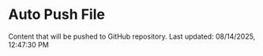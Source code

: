 # Auto Push File

Content that will be pushed to GitHub repository.
Last updated: 08/14/2025, 12:47:30 PM